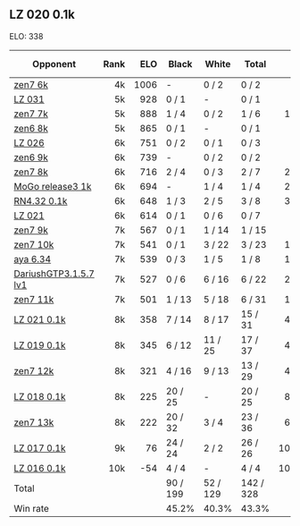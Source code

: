 ## LZ 020 0.1k ##

ELO: 338

Opponent | Rank | ELO | Black | White | Total | Win rate
---------|-----:|----:|-------|-------|-------|-------:
[zen7 6k](zen7%206k.md) | 4k | 1006 | - | 0 / 2 | 0 / 2 | 0.0%
[LZ 031](LZ%20031.md) | 5k | 928 | 0 / 1 | - | 0 / 1 | 0.0%
[zen7 7k](zen7%207k.md) | 5k | 888 | 1 / 4 | 0 / 2 | 1 / 6 | 16.7%
[zen6 8k](zen6%208k.md) | 5k | 865 | 0 / 1 | - | 0 / 1 | 0.0%
[LZ 026](LZ%20026.md) | 6k | 751 | 0 / 2 | 0 / 1 | 0 / 3 | 0.0%
[zen6 9k](zen6%209k.md) | 6k | 739 | - | 0 / 2 | 0 / 2 | 0.0%
[zen7 8k](zen7%208k.md) | 6k | 716 | 2 / 4 | 0 / 3 | 2 / 7 | 28.6%
[MoGo release3 1k](MoGo%20release3%201k.md) | 6k | 694 | - | 1 / 4 | 1 / 4 | 25.0%
[RN4.32 0.1k](RN4.32%200.1k.md) | 6k | 648 | 1 / 3 | 2 / 5 | 3 / 8 | 37.5%
[LZ 021](LZ%20021.md) | 6k | 614 | 0 / 1 | 0 / 6 | 0 / 7 | 0.0%
[zen7 9k](zen7%209k.md) | 7k | 567 | 0 / 1 | 1 / 14 | 1 / 15 | 6.7%
[zen7 10k](zen7%2010k.md) | 7k | 541 | 0 / 1 | 3 / 22 | 3 / 23 | 13.0%
[aya 6.34](aya%206.34.md) | 7k | 539 | 0 / 3 | 1 / 5 | 1 / 8 | 12.5%
[DariushGTP3.1.5.7 lv1](DariushGTP3.1.5.7%20lv1.md) | 7k | 527 | 0 / 6 | 6 / 16 | 6 / 22 | 27.3%
[zen7 11k](zen7%2011k.md) | 7k | 501 | 1 / 13 | 5 / 18 | 6 / 31 | 19.4%
[LZ 021 0.1k](LZ%20021%200.1k.md) | 8k | 358 | 7 / 14 | 8 / 17 | 15 / 31 | 48.4%
[LZ 019 0.1k](LZ%20019%200.1k.md) | 8k | 345 | 6 / 12 | 11 / 25 | 17 / 37 | 45.9%
[zen7 12k](zen7%2012k.md) | 8k | 321 | 4 / 16 | 9 / 13 | 13 / 29 | 44.8%
[LZ 018 0.1k](LZ%20018%200.1k.md) | 8k | 225 | 20 / 25 | - | 20 / 25 | 80.0%
[zen7 13k](zen7%2013k.md) | 8k | 222 | 20 / 32 | 3 / 4 | 23 / 36 | 63.9%
[LZ 017 0.1k](LZ%20017%200.1k.md) | 9k | 76 | 24 / 24 | 2 / 2 | 26 / 26 | 100.0%
[LZ 016 0.1k](LZ%20016%200.1k.md) | 10k | -54 | 4 / 4 | - | 4 / 4 | 100.0%
Total | | | 90 / 199 | 52 / 129 | 142 / 328 | 
Win rate| | | 45.2% | 40.3% | 43.3% | 
